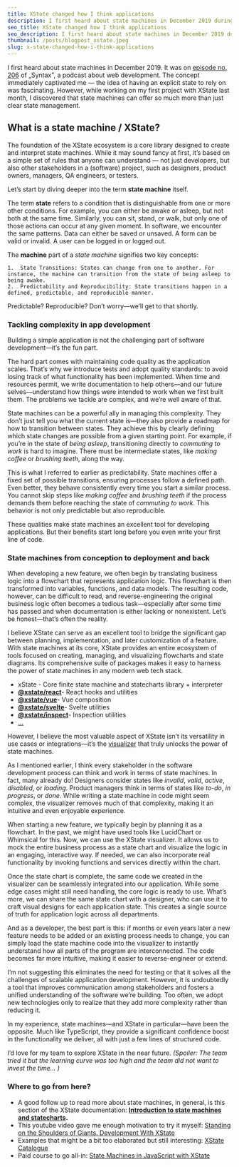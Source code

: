 ```yaml
---
title: XState changed how I think applications
description: I first heard about state machines in December 2019 during episode 206 of *Syntax*, a podcast about web development. The concept immediately captivated me—the idea of having an explicit state to rely on was fascinating. But state machines are so much more than that. Let me explain.
seo_title: XState changed how I think applications
seo_description: I first heard about state machines in December 2019 during episode 206 of *Syntax*, a podcast about web development. The concept immediately captivated me—the idea of having an explicit state to rely on was fascinating. But state machines are so much more than that. Let me explain.
thumbnail: /posts/blogpost_xstate.jpeg
slug: x-state-changed-how-i-think-applications
---
```


I first heard about state machines in December 2019. It was on [episode no. 206](https://syntax.fm/show/206/state-machines-css-and-animations-with-david-k-piano) of „Syntax", a podcast about web development. The concept immediately captivated me — the idea of having an explicit state to rely on was fascinating. However, while working on my first project with XState last month, I discovered that state machines can offer so much more than just clear state management.

## What is a state machine / XState?

The foundation of the XState ecosystem is a core library designed to create and interpret state machines. While it may sound fancy at first, it’s based on a simple set of rules that anyone can understand — not just developers, but also other stakeholders in a (software) project, such as designers, product owners, managers, QA engineers, or testers.

Let’s start by diving deeper into the term **state machine** itself.

The term **state** refers to a condition that is distinguishable from one or more other conditions. For example, you can either be awake or asleep, but not both at the same time. Similarly, you can sit, stand, or walk, but only one of those actions can occur at any given moment. In software, we encounter the same patterns. Data can either be saved or unsaved. A form can be valid or invalid. A user can be logged in or logged out.

The **machine** part of a *state machine* signifies two key concepts:

	1.	State Transitions: States can change from one to another. For instance, the machine can transition from the state of being asleep to being awake.
	2.	Predictability and Reproducibility: State transitions happen in a defined, predictable, and reproducible manner.

Predictable? Reproducible? Don’t worry—we’ll get to that shortly.

### Tackling complexity in app development

Building a simple application is not the challenging part of software development—it’s the fun part.

The hard part comes with maintaining code quality as the application scales. That’s why we introduce tests and adopt quality standards: to avoid losing track of what functionality has been implemented. When time and resources permit, we write documentation to help others—and our future selves—understand how things were intended to work when we first built them. The problems we tackle are complex, and we’re well aware of that.

State machines can be a powerful ally in managing this complexity. They don’t just tell you what the current state is—they also provide a roadmap for how to transition between states. They achieve this by clearly defining which state changes are possible from a given starting point. For example, if you’re in the state of *being asleep*, transitioning directly to *commuting to work* is hard to imagine. There must be intermediate states, like *making coffee* or *brushing teeth*, along the way.

This is what I referred to earlier as predictability. State machines offer a fixed set of possible transitions, ensuring processes follow a defined path. Even better, they behave consistently every time you start a similar process. You cannot skip steps like *making coffee* and *brushing teeth* if the process demands them before reaching the state of *commuting to work*. This behavior is not only predictable but also reproducible.

These qualities make state machines an excellent tool for developing applications. But their benefits start long before you even write your first line of code.

### State machines from conception to deployment and back

When developing a new feature, we often begin by translating business logic into a flowchart that represents application logic. This flowchart is then transformed into variables, functions, and data models. The resulting code, however, can be difficult to read, and reverse-engineering the original business logic often becomes a tedious task—especially after some time has passed and when documentation is either lacking or nonexistent. Let’s be honest—that’s often the reality.

I believe XState can serve as an excellent tool to bridge the significant gap between planning, implementation, and later customization of a feature. With state machines at its core, XState provides an entire ecosystem of tools focused on creating, managing, and visualizing flowcharts and state diagrams. Its comprehensive suite of packages makes it easy to harness the power of state machines in any modern web tech stack.

*   xState - Core finite state machine and statecharts library + interpreter
*   [**@xstate/react**](https://github.com/davidkpiano/xstate/tree/main/packages/xstate-react)\- React hooks and utilities
*   [**@xstate/vue**](https://github.com/davidkpiano/xstate/tree/main/packages/xstate-vue)\- Vue composition
*   [**@xstate/svelte**](https://github.com/davidkpiano/xstate/tree/main/packages/xstate-svelte)\- Svelte utilities
*   [**@xstate/inspect**](https://github.com/davidkpiano/xstate/tree/main/packages/xstate-inspect)\- Inspection utilities
*   [...](https://xstate.js.org/docs/#packages)

However, I believe the most valuable aspect of XState isn’t its versatility in use cases or integrations—it’s the [visualizer](https://stately.ai/viz) that truly unlocks the power of state machines. 

As I mentioned earlier, I think every stakeholder in the software development process can think and work in terms of state machines. In fact, many already do! Designers consider states like _invalid_, _valid_, _active_, _disabled_, or _loading_. Product managers think in terms of states like _to-do_, _in progress_, or _done_. While writing a state machine in code might seem complex, the visualizer removes much of that complexity, making it an intuitive and even enjoyable experience.

When starting a new feature, we typically begin by planning it as a flowchart. In the past, we might have used tools like LucidChart or Whimsical for this. Now, we can use the XState visualizer. It allows us to mock the entire business process as a state chart and visualize the logic in an engaging, interactive way. If needed, we can also incorporate real functionality by invoking functions and services directly within the chart.

Once the state chart is complete, the same code we created in the visualizer can be seamlessly integrated into our application. While some edge cases might still need handling, the core logic is ready to use. What’s more, we can share the same state chart with a designer, who can use it to craft visual designs for each application state. This creates a single source of truth for application logic across all departments.

And as a developer, the best part is this: if months or even years later a new feature needs to be added or an existing process needs to change, you can simply load the state machine code into the visualizer to instantly understand how all parts of the program are interconnected. The code becomes far more intuitive, making it easier to reverse-engineer or extend.

I’m not suggesting this eliminates the need for testing or that it solves all the challenges of scalable application development. However, it is undoubtedly a tool that improves communication among stakeholders and fosters a unified understanding of the software we’re building. Too often, we adopt new technologies only to realize that they add more complexity rather than reducing it. 

In my experience, state machines—and XState in particular—have been the opposite. Much like TypeScript, they provide a significant confidence boost in the functionality we deliver, all with just a few lines of structured code.

I’d love for my team to explore XState in the near future. 
*(Spoiler: The team tried it but the learning curve was too high and the team did not want to invest the time... )*

### Where to go from here?

*   A good follow up to read more about state machines, in general, is this section of the XState documentation: **[Introduction to state machines and statecharts](https://xstate.js.org/docs/guides/introduction-to-state-machines-and-statecharts/#introduction-to-state-machines-and-statecharts).**
*   This youtube video gave me enough motivation to try it myself: [Standing on the Shoulders of Giants. Development With XState](https://www.youtube.com/watch?v=GuzcWkVrqLg&t=7s)
*   Examples that might be a bit too elaborated but still interesting: [XState Catalogue](https://xstate-catalogue.com/)
*   Paid course to go all-in: [State Machines in JavaScript with XState](https://frontendmasters.com/courses/xstate/)